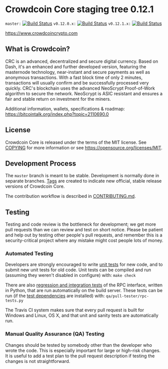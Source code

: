Crowdcoin Core staging tree 0.12.1
===============================

`master:` [![Build Status](https://travis-ci.org/crowdcoincoin/crowdcoin.svg?branch=master)](https://travis-ci.org/crowdcoincoin/crowdcoin) `v0.12.0.x:` [![Build Status](https://travis-ci.org/crowdcoincoin/crowdcoin.svg?branch=v0.12.0.x)](https://travis-ci.org/crowdcoincoin/crowdcoin/branches) `v0.12.1.x:` [![Build Status](https://travis-ci.org/crowdcoincoin/crowdcoin.svg?branch=v0.12.1.x)](https://travis-ci.org/crowdcoincoin/crowdcoin/branches)

https://www.crowdcoincrypto.com


What is Crowdcoin?
----------------

CRC is an advanced, decentralized and secure digital currency. Based on Dash, it's an enhanced and further developed version, featuring the masternode technology, near-instant and secure payments as well as anonymous transactions. With a fast block time of only 2 minutes, transactions will usually confirm and be successfully processed very quickly. CRC's blockchain uses the advanced NeoScrypt Proof-of-Work algorithm to secure the network. NeoScrypt is ASIC resistant and ensures a fair and stable return on investment for the miners.
 
Additional information, wallets, specifications & roadmap: https://bitcointalk.org/index.php?topic=2110690.0


License
-------

Crowdcoin Core is released under the terms of the MIT license. See [COPYING](COPYING) for more
information or see https://opensource.org/licenses/MIT.

Development Process
-------------------

The `master` branch is meant to be stable. Development is normally done in separate branches.
[Tags](https://github.com/crowdcoincoin/crowdcoin/tags) are created to indicate new official,
stable release versions of Crowdcoin Core.

The contribution workflow is described in [CONTRIBUTING.md](CONTRIBUTING.md).

Testing
-------

Testing and code review is the bottleneck for development; we get more pull
requests than we can review and test on short notice. Please be patient and help out by testing
other people's pull requests, and remember this is a security-critical project where any mistake might cost people
lots of money.

### Automated Testing

Developers are strongly encouraged to write [unit tests](/doc/unit-tests.md) for new code, and to
submit new unit tests for old code. Unit tests can be compiled and run
(assuming they weren't disabled in configure) with: `make check`

There are also [regression and integration tests](/qa) of the RPC interface, written
in Python, that are run automatically on the build server.
These tests can be run (if the [test dependencies](/qa) are installed) with: `qa/pull-tester/rpc-tests.py`

The Travis CI system makes sure that every pull request is built for Windows
and Linux, OS X, and that unit and sanity tests are automatically run.

### Manual Quality Assurance (QA) Testing

Changes should be tested by somebody other than the developer who wrote the
code. This is especially important for large or high-risk changes. It is useful
to add a test plan to the pull request description if testing the changes is
not straightforward.

